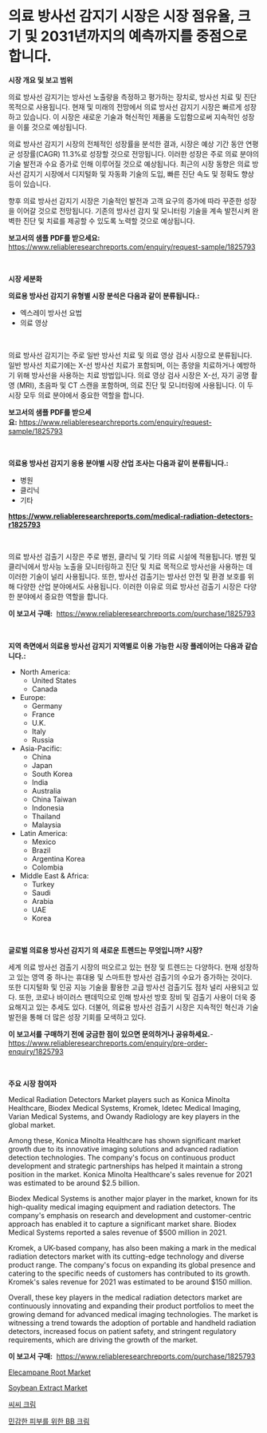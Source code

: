 <p><h1>의료 방사선 감지기 시장은 시장 점유율, 크기 및 2031년까지의 예측까지를 중점으로합니다.</h1></p><p><strong>시장 개요 및 보고 범위</strong></p>
<p><p>의료 방사선 감지기는 방사선 노출량을 측정하고 평가하는 장치로, 방사선 치료 및 진단 목적으로 사용됩니다. 현재 및 미래의 전망에서 의료 방사선 감지기 시장은 빠르게 성장하고 있습니다. 이 시장은 새로운 기술과 혁신적인 제품을 도입함으로써 지속적인 성장을 이룰 것으로 예상됩니다. </p><p>의료 방사선 감지기 시장의 전체적인 성장률을 분석한 결과, 시장은 예상 기간 동안 연평균 성장률(CAGR) 11.3%로 성장할 것으로 전망됩니다. 이러한 성장은 주로 의료 분야의 기술 발전과 수요 증가로 인해 이루어질 것으로 예상됩니다. 최근의 시장 동향은 의료 방사선 감지기 시장에서 디지털화 및 자동화 기술의 도입, 빠른 진단 속도 및 정확도 향상 등이 있습니다.</p><p>향후 의료 방사선 감지기 시장은 기술적인 발전과 고객 요구의 증가에 따라 꾸준한 성장을 이어갈 것으로 전망됩니다. 기존의 방사선 감지 및 모니터링 기술을 계속 발전시켜 완벽한 진단 및 치료를 제공할 수 있도록 노력할 것으로 예상됩니다.</p></p>
<p><strong>보고서의 샘플 PDF를 받으세요:</strong> <a href="https://www.reliableresearchreports.com/enquiry/request-sample/1825793">https://www.reliableresearchreports.com/enquiry/request-sample/1825793</a></p>
<p>&nbsp;</p>
<p><strong>시장 세분화</strong></p>
<p><strong>의료용 방사선 감지기 유형별 시장 분석은 다음과 같이 분류됩니다.:</strong></p>
<p><ul><li>엑스레이 방사선 요법</li><li>의료 영상</li></ul></p>
<p>&nbsp;</p>
<p><p>의료 방사선 감지기는 주로 일반 방사선 치료 및 의료 영상 검사 시장으로 분류됩니다. 일반 방사선 치료기에는 X-선 방사선 치료가 포함되며, 이는 종양을 치료하거나 예방하기 위해 방사선을 사용하는 치료 방법입니다. 의료 영상 검사 시장은 X-선, 자기 공명 촬영 (MRI), 초음파 및 CT 스캔을 포함하며, 의료 진단 및 모니터링에 사용됩니다. 이 두 시장 모두 의료 분야에서 중요한 역할을 합니다.</p></p>
<p><strong>보고서의 샘플 PDF를 받으세요:</strong>&nbsp;<a href="https://www.reliableresearchreports.com/enquiry/request-sample/1825793">https://www.reliableresearchreports.com/enquiry/request-sample/1825793</a></p>
<p>&nbsp;</p>
<p><strong> 의료용 방사선 감지기 응용 분야별 시장 산업 조사는 다음과 같이 분류됩니다.:</strong></p>
<p><ul><li>병원</li><li>클리닉</li><li>기타</li></ul></p>
<p><strong><a href="https://www.reliableresearchreports.com/medical-radiation-detectors-r1825793">https://www.reliableresearchreports.com/medical-radiation-detectors-r1825793</a></strong></p>
<p>&nbsp;</p>
<p><p>의료 방사선 검출기 시장은 주로 병원, 클리닉 및 기타 의료 시설에 적용됩니다. 병원 및 클리닉에서 방사능 노출을 모니터링하고 진단 및 치료 목적으로 방사선을 사용하는 데 이러한 기술이 널리 사용됩니다. 또한, 방사선 검출기는 방사선 안전 및 환경 보호를 위해 다양한 산업 분야에서도 사용됩니다. 이러한 이유로 의료 방사선 검출기 시장은 다양한 분야에서 중요한 역할을 합니다.</p></p>
<p><strong>이 보고서 구매:</strong>&nbsp; <a href="https://www.reliableresearchreports.com/purchase/1825793">https://www.reliableresearchreports.com/purchase/1825793</a></p>
<p>&nbsp;</p>
<p><strong>지역 측면에서 의료용 방사선 감지기 지역별로 이용 가능한 시장 플레이어는 다음과 같습니다.:</strong></p>
<p><ul>
    <li>
        North America:
        <ul>
            <li>United States</li>
            <li>Canada</li>
        </ul>
    </li>
    <li>
        Europe:
        <ul>
            <li>Germany</li>
            <li>France</li>
            <li>U.K.</li>
            <li>Italy</li>
            <li>Russia</li>
        </ul>
    </li>
    <li>
        Asia-Pacific:
        <ul>
            <li>China</li>
            <li>Japan</li>
            <li>South Korea</li>
            <li>India</li>
            <li>Australia</li>
            <li>China Taiwan</li>
            <li>Indonesia</li>
            <li>Thailand</li>
            <li>Malaysia</li>
        </ul>
    </li>
    <li>
        Latin America:
        <ul>
            <li>Mexico</li>
            <li>Brazil</li>
            <li>Argentina Korea</li>
            <li>Colombia</li>
        </ul>
    </li>
    <li>
        Middle East & Africa:
        <ul>
            <li>Turkey</li>
            <li>Saudi</li>
            <li>Arabia</li>
            <li>UAE</li>
            <li>Korea</li>
        </ul>
    </li>
    </ul></p>
<p>&nbsp;</p>
<p><strong>글로벌 의료용 방사선 감지기 의 새로운 트렌드는 무엇입니까? 시장?</strong></p>
<p><p>세계 의료 방사선 검출기 시장의 떠오르고 있는 현장 및 트렌드는 다양하다. 현재 성장하고 있는 영역 중 하나는 휴대용 및 스마트한 방사선 검출기의 수요가 증가하는 것이다. 또한 디지털화 및 인공 지능 기술을 활용한 고급 방사선 검출기도 점차 널리 사용되고 있다. 또한, 코로나 바이러스 팬데믹으로 인해 방사선 방호 장비 및 검출기 사용이 더욱 중요해지고 있는 추세도 있다. 더불어, 의료용 방사선 검출기 시장은 지속적인 혁신과 기술 발전을 통해 더 많은 성장 기회를 모색하고 있다.</p></p>
<p><strong>이 보고서를 구매하기 전에 궁금한 점이 있으면 문의하거나 공유하세요.</strong>- <a href="https://www.reliableresearchreports.com/enquiry/pre-order-enquiry/1825793">https://www.reliableresearchreports.com/enquiry/pre-order-enquiry/1825793</a></p>
<p>&nbsp;</p>
<p><strong>주요 시장 참여자</strong></p>
<p><p>Medical Radiation Detectors Market players such as Konica Minolta Healthcare, Biodex Medical Systems, Kromek, Idetec Medical Imaging, Varian Medical Systems, and Owandy Radiology are key players in the global market. </p><p>Among these, Konica Minolta Healthcare has shown significant market growth due to its innovative imaging solutions and advanced radiation detection technologies. The company's focus on continuous product development and strategic partnerships has helped it maintain a strong position in the market. Konica Minolta Healthcare's sales revenue for 2021 was estimated to be around $2.5 billion.</p><p>Biodex Medical Systems is another major player in the market, known for its high-quality medical imaging equipment and radiation detectors. The company's emphasis on research and development and customer-centric approach has enabled it to capture a significant market share. Biodex Medical Systems reported a sales revenue of $500 million in 2021.</p><p>Kromek, a UK-based company, has also been making a mark in the medical radiation detectors market with its cutting-edge technology and diverse product range. The company's focus on expanding its global presence and catering to the specific needs of customers has contributed to its growth. Kromek's sales revenue for 2021 was estimated to be around $150 million.</p><p>Overall, these key players in the medical radiation detectors market are continuously innovating and expanding their product portfolios to meet the growing demand for advanced medical imaging technologies. The market is witnessing a trend towards the adoption of portable and handheld radiation detectors, increased focus on patient safety, and stringent regulatory requirements, which are driving the growth of the market.</p></p>
<p><strong>이 보고서 구매:</strong>&nbsp;&nbsp;<a href="https://www.reliableresearchreports.com/purchase/1825793">https://www.reliableresearchreports.com/purchase/1825793</a></p>
<p><p><a href="https://issuu.com/reportprime-2/docs/elecampane-root-market-size-2030.pptx">Elecampane Root Market</a></p><p><a href="https://issuu.com/reportprime-2/docs/soybean-extract-market-size-2030.pptx">Soybean Extract Market</a></p><p><a href="https://github.com/JackieFauhey9089475/Market-Research-Report-List-1/blob/main/356673231731.md">씨씨 크림</a></p><p><a href="https://github.com/Howaoole34545/Market-Research-Report-List-1/blob/main/971577931730.md">민감한 피부를 위한 BB 크림</a></p></p>